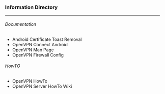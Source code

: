 ### Information Directory ###
---
###### Documentation ######
- Android Certificate Toast Removal
- OpenVPN Connect Android
- OpenVPN Man Page
- OpenVPN Firewall Config

###### HowTO ######
- OpenVPN HowTo
- OpenVPN Server HowTo Wiki
 
